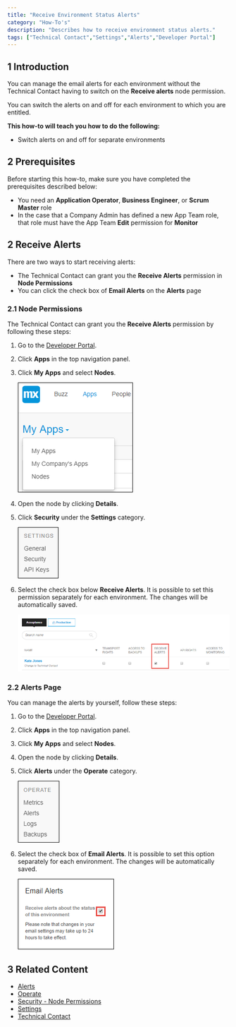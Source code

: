 ```yaml
---
title: "Receive Environment Status Alerts"
category: "How-To's"
description: "Describes how to receive environment status alerts."
tags: ["Technical Contact","Settings","Alerts","Developer Portal"]
---
```


## 1 Introduction

You can manage the email alerts for each environment without the Technical Contact having to switch on the **Receive alerts** node permission.

You can switch the alerts on and off for each environment to which you are entitled.

**This how-to will teach you how to do the following:**

* Switch alerts on and off for separate environments

## 2 Prerequisites

Before starting this how-to, make sure you have completed the prerequisites described below:

* You need an **Application Operator**, **Business Engineer**, or **Scrum Master** role
* In the case that a Company Admin has defined a new App Team role, that role must have the App Team **Edit** permission for **Monitor**    
    
## 2 Receive Alerts

There are two ways to start receiving alerts:

* The Technical Contact can grant you the **Receive Alerts** permission in **Node Permissions**
* You can click the check box of **Email Alerts** on the **Alerts** page

### 2.1 Node Permissions  

The Technical Contact can grant you the **Receive Alerts** permission by following these steps:

1. Go to the [Developer Portal](http://home.mendix.com).
2. Click **Apps** in the top navigation panel.
3.  Click **My Apps** and select **Nodes**.

    ![](attachments/general/myapps.png)

4. Open the node by clicking **Details**.
5.  Click **Security** under the **Settings** category.

    ![](attachments/settings/settings.png)

6.  Select the check box below **Receive Alerts**. It is possible to set this permission separately for each environment. The changes will be automatically saved.

    ![](attachments/settings/receive-alerts.png)

### 2.2 Alerts Page

You can manage the alerts by yourself, follow these steps:

1. Go to the [Developer Portal](http://home.mendix.com).
2. Click **Apps** in the top navigation panel.
3. Click **My Apps** and select **Nodes**.
4. Open the node by clicking **Details**.
5.  Click **Alerts** under the **Operate** category. 

    ![](attachments/operate/operate.png)

6. Select the check box of **Email Alerts**.  It is possible to set this option separately for each environment. The changes will be automatically saved.

    ![](attachments/operate/email-alerts.png)

## 3 Related Content

* [Alerts](/developerportal/operate/monitoring-application-health)
* [Operate](/developerportal/operate)
* [Security - Node Permissions](/developerportal/settings/node-permissions)
* [Settings](/developerportal/settings)  
* [Technical Contact](/developerportal/settings/technical-contact)
